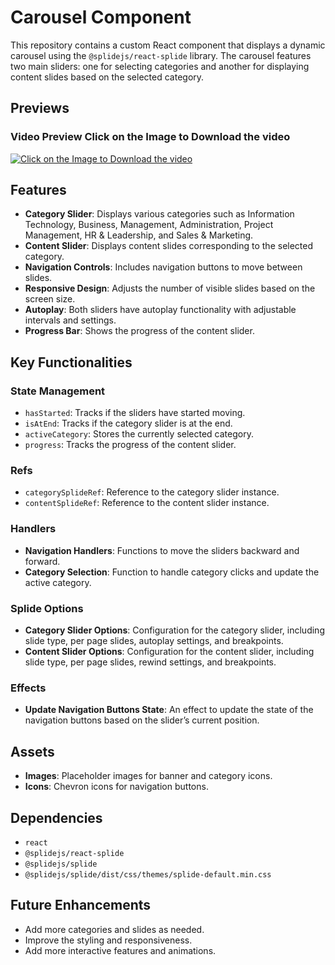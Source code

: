 # Carousel Component

This repository contains a custom React component that displays a dynamic carousel using the `@splidejs/react-splide` library. The carousel features two main sliders: one for selecting categories and another for displaying content slides based on the selected category.

## Previews

### Video Preview Click on the Image to Download the video

[![Click on the Image to Download the video](https://github.com/AroshaRavishan/Tab-Slider-with-Tab-contents-and-slider-progress-bar-NextJS-React/blob/main/sample%20Preview.png)](https://github.com/AroshaRavishan/Tab-Slider-with-Tab-contents-and-slider-progress-bar-NextJS-React/raw/main/Preview%20Video.mp4)

## Features

- **Category Slider**: Displays various categories such as Information Technology, Business, Management, Administration, Project Management, HR & Leadership, and Sales & Marketing.
- **Content Slider**: Displays content slides corresponding to the selected category.
- **Navigation Controls**: Includes navigation buttons to move between slides.
- **Responsive Design**: Adjusts the number of visible slides based on the screen size.
- **Autoplay**: Both sliders have autoplay functionality with adjustable intervals and settings.
- **Progress Bar**: Shows the progress of the content slider.

## Key Functionalities

### State Management

- `hasStarted`: Tracks if the sliders have started moving.
- `isAtEnd`: Tracks if the category slider is at the end.
- `activeCategory`: Stores the currently selected category.
- `progress`: Tracks the progress of the content slider.

### Refs

- `categorySplideRef`: Reference to the category slider instance.
- `contentSplideRef`: Reference to the content slider instance.

### Handlers

- **Navigation Handlers**: Functions to move the sliders backward and forward.
- **Category Selection**: Function to handle category clicks and update the active category.

### Splide Options

- **Category Slider Options**: Configuration for the category slider, including slide type, per page slides, autoplay settings, and breakpoints.
- **Content Slider Options**: Configuration for the content slider, including slide type, per page slides, rewind settings, and breakpoints.

### Effects

- **Update Navigation Buttons State**: An effect to update the state of the navigation buttons based on the slider’s current position.

## Assets

- **Images**: Placeholder images for banner and category icons.
- **Icons**: Chevron icons for navigation buttons.

## Dependencies

- `react`
- `@splidejs/react-splide`
- `@splidejs/splide`
- `@splidejs/splide/dist/css/themes/splide-default.min.css`

## Future Enhancements

- Add more categories and slides as needed.
- Improve the styling and responsiveness.
- Add more interactive features and animations.
